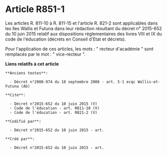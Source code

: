 # Article R851-1

Les articles R. 811-10 à R. 811-15 et l'article R. 821-2 sont applicables dans les îles Wallis et Futuna dans leur rédaction
résultant du décret n° 2015-652 du 10 juin 2015 relatif aux dispositions réglementaires des livres VIII et IX du code de
l'éducation (décrets en Conseil d'Etat et décrets). 

Pour l'application de ces articles, les mots : " recteur d'académie " sont remplacés par le mot : " vice-recteur ".

**Liens relatifs à cet article**

	**Anciens textes**:

	  - Décret n°2008-974 du 18 septembre 2008 - art. 5-1 ecqc Wallis-et-Futuna (Ab)

	**Cite**:

	  - Décret n°2015-652 du 10 juin 2015 (V)
	  - Code de l'éducation - art. R811-10 (V)
	  - Code de l'éducation - art. R821-2 (V)

	**Codifié par**:

	  - Décret n°2015-652 du 10 juin 2015 - art.

	**Créé par**:

	  - Décret n°2015-652 du 10 juin 2015 - art.
